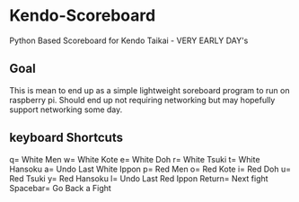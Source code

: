 # Kendo-Scoreboard
Python Based Scoreboard for Kendo Taikai - VERY EARLY DAY's
## Goal
This is mean to end up as a simple lightweight soreboard program to run on raspberry pi.
Should end up not requiring networking but may hopefully support networking some day.
## keyboard Shortcuts
q= White Men
w= White Kote
e= White Doh
r= White Tsuki
t= White Hansoku
a= Undo Last White Ippon
p= Red Men
o= Red Kote
i= Red Doh
u= Red Tsuki
y= Red Hansoku
l= Undo Last Red Ippon
Return= Next fight
Spacebar= Go Back a Fight
